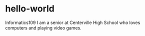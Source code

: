 # hello-world
Informatics109
I am a senior at Centerville High School who loves computers and playing video games.
